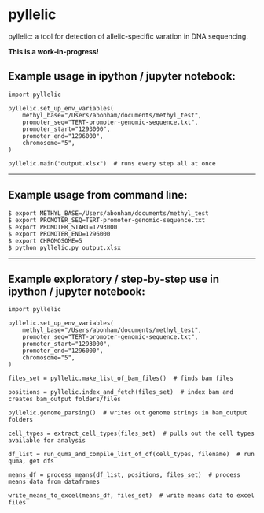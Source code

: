 # pyllelic

pyllelic: a tool for detection of allelic-specific varation in DNA sequencing.

**This is a work-in-progress!**

## Example usage in ipython / jupyter notebook:

    import pyllelic

    pyllelic.set_up_env_variables(
        methyl_base="/Users/abonham/documents/methyl_test",
        promoter_seq="TERT-promoter-genomic-sequence.txt",
        promoter_start="1293000",
        promoter_end="1296000",
        chromosome="5",
    )

    pyllelic.main("output.xlsx")  # runs every step all at once

----------------------------------

## Example usage from command line:

    $ export METHYL_BASE=/Users/abonham/documents/methyl_test
    $ export PROMOTER_SEQ=TERT-promoter-genomic-sequence.txt
    $ export PROMOTER_START=1293000
    $ export PROMOTER_END=1296000
    $ export CHROMOSOME=5
    $ python pyllelic.py output.xlsx

----------------------------------

## Example exploratory / step-by-step use in ipython / jupyter notebook:

    import pyllelic

    pyllelic.set_up_env_variables(
        methyl_base="/Users/abonham/documents/methyl_test",
        promoter_seq="TERT-promoter-genomic-sequence.txt",
        promoter_start="1293000",
        promoter_end="1296000",
        chromosome="5",
    )

    files_set = pyllelic.make_list_of_bam_files()  # finds bam files

    positions = pyllelic.index_and_fetch(files_set)  # index bam and creates bam_output folders/files

    pyllelic.genome_parsing()  # writes out genome strings in bam_output folders

    cell_types = extract_cell_types(files_set)  # pulls out the cell types available for analysis

    df_list = run_quma_and_compile_list_of_df(cell_types, filename)  # run quma, get dfs

    means_df = process_means(df_list, positions, files_set)  # process means data from dataframes

    write_means_to_excel(means_df, files_set)  # write means data to excel files
